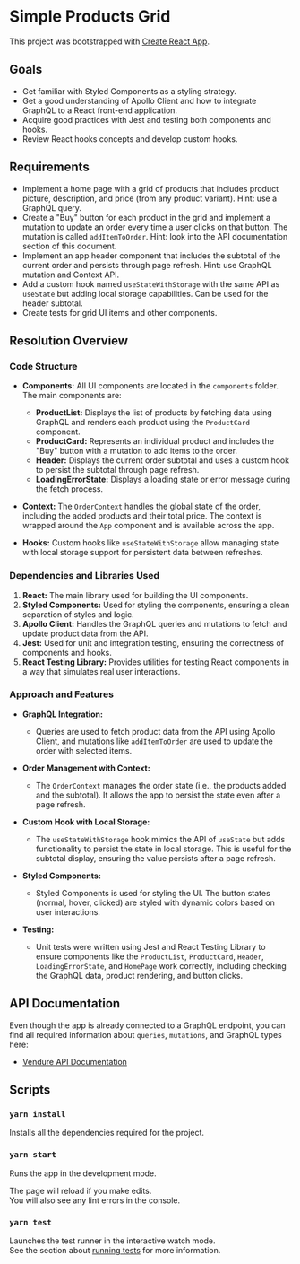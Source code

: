# Simple Products Grid

This project was bootstrapped with [Create React App](https://github.com/facebook/create-react-app).

## Goals

- Get familiar with Styled Components as a styling strategy.
- Get a good understanding of Apollo Client and how to integrate GraphQL to a React front-end application.
- Acquire good practices with Jest and testing both components and hooks.
- Review React hooks concepts and develop custom hooks.

## Requirements

- Implement a home page with a grid of products that includes product picture, description, and price (from any product variant). Hint: use a GraphQL query.
- Create a "Buy" button for each product in the grid and implement a mutation to update an order every time a user clicks on that button. The mutation is called `addItemToOrder`. Hint: look into the API documentation section of this document.
- Implement an app header component that includes the subtotal of the current order and persists through page refresh. Hint: use GraphQL mutation and Context API.
- Add a custom hook named `useStateWithStorage` with the same API as `useState` but adding local storage capabilities. Can be used for the header subtotal.
- Create tests for grid UI items and other components.

## Resolution Overview

### Code Structure

- **Components:** All UI components are located in the `components` folder. The main components are:
  - **ProductList:** Displays the list of products by fetching data using GraphQL and renders each product using the `ProductCard` component.
  - **ProductCard:** Represents an individual product and includes the "Buy" button with a mutation to add items to the order.
  - **Header:** Displays the current order subtotal and uses a custom hook to persist the subtotal through page refresh.
  - **LoadingErrorState:** Displays a loading state or error message during the fetch process.
- **Context:** The `OrderContext` handles the global state of the order, including the added products and their total price. The context is wrapped around the `App` component and is available across the app.

- **Hooks:** Custom hooks like `useStateWithStorage` allow managing state with local storage support for persistent data between refreshes.

### Dependencies and Libraries Used

1. **React:** The main library used for building the UI components.
2. **Styled Components:** Used for styling the components, ensuring a clean separation of styles and logic.
3. **Apollo Client:** Handles the GraphQL queries and mutations to fetch and update product data from the API.
4. **Jest:** Used for unit and integration testing, ensuring the correctness of components and hooks.
5. **React Testing Library:** Provides utilities for testing React components in a way that simulates real user interactions.

### Approach and Features

- **GraphQL Integration:**

  - Queries are used to fetch product data from the API using Apollo Client, and mutations like `addItemToOrder` are used to update the order with selected items.

- **Order Management with Context:**

  - The `OrderContext` manages the order state (i.e., the products added and the subtotal). It allows the app to persist the state even after a page refresh.

- **Custom Hook with Local Storage:**

  - The `useStateWithStorage` hook mimics the API of `useState` but adds functionality to persist the state in local storage. This is useful for the subtotal display, ensuring the value persists after a page refresh.

- **Styled Components:**

  - Styled Components is used for styling the UI. The button states (normal, hover, clicked) are styled with dynamic colors based on user interactions.

- **Testing:**
  - Unit tests were written using Jest and React Testing Library to ensure components like the `ProductList`, `ProductCard`, `Header`, `LoadingErrorState`, and `HomePage` work correctly, including checking the GraphQL data, product rendering, and button clicks.

## API Documentation

Even though the app is already connected to a GraphQL endpoint, you can find all required information about `queries`, `mutations`, and GraphQL types here:

- [Vendure API Documentation](https://www.vendure.io/docs/graphql-api/shop/)

## Scripts

### `yarn install`

Installs all the dependencies required for the project.

### `yarn start`

Runs the app in the development mode.

The page will reload if you make edits.\
You will also see any lint errors in the console.

### `yarn test`

Launches the test runner in the interactive watch mode.\
See the section about [running tests](https://facebook.github.io/create-react-app/docs/running-tests) for more information.
